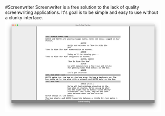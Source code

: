 #Screenwriter
Screenwriter is a free solution to the lack of quality screenwriting applications.
It's goal is to be simple and easy to use without a clunky interface. 
![Screenshot](screenshot.png)
